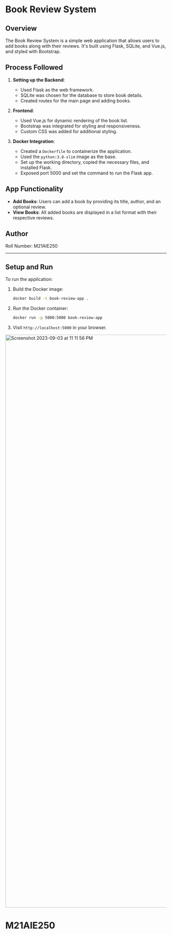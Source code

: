 
# Book Review System

## Overview

The Book Review System is a simple web application that allows users to add books along with their reviews. It's built using Flask, SQLite, and Vue.js, and styled with Bootstrap.

## Process Followed

1. **Setting up the Backend**:
    - Used Flask as the web framework.
    - SQLite was chosen for the database to store book details.
    - Created routes for the main page and adding books.

2. **Frontend**:
    - Used Vue.js for dynamic rendering of the book list.
    - Bootstrap was integrated for styling and responsiveness.
    - Custom CSS was added for additional styling.

3. **Docker Integration**:
    - Created a `Dockerfile` to containerize the application.
    - Used the `python:3.8-slim` image as the base.
    - Set up the working directory, copied the necessary files, and installed Flask.
    - Exposed port 5000 and set the command to run the Flask app.

## App Functionality

- **Add Books**: Users can add a book by providing its title, author, and an optional review.
- **View Books**: All added books are displayed in a list format with their respective reviews.

## Author

Roll Number: M21AIE250

---

## Setup and Run

To run the application:

1. Build the Docker image:
    ```bash
    docker build -t book-review-app .
    ```

2. Run the Docker container:
    ```bash
    docker run -p 5000:5000 book-review-app
    ```

3. Visit `http://localhost:5000` in your browser.

<img width="1791" alt="Screenshot 2023-09-03 at 11 11 56 PM" src="https://github.com/arora24071992/M21AIE250/assets/111610085/acef6d98-0d30-43e9-a08f-fb602c618fc3">

# M21AIE250
